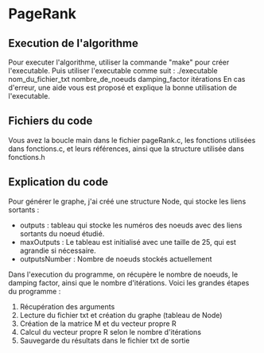 # PageRank
## Execution de l'algorithme
Pour executer l'algorithme, utiliser la commande "make" pour créer l'executable.
Puis utiliser l'executable comme suit : ./executable nom_du_fichier_txt nombre_de_noeuds damping_factor itérations
En cas d'erreur, une aide vous est proposé et explique la bonne utilisation de l'executable.

## Fichiers du code
Vous avez la boucle main dans le fichier pageRank.c, les fonctions utilisées dans fonctions.c, et leurs références, ainsi que la structure utilisée dans fonctions.h

## Explication du code
Pour générer le graphe, j'ai créé une structure Node, qui stocke les liens sortants :
- outputs : tableau qui stocke les numéros des noeuds avec des liens sortants du noeud étudié.
- maxOutputs : Le tableau est initialisé avec une taille de 25, qui est agrandie si nécessaire.
- outputsNumber : Nombre de noeuds stockés actuellement

Dans l'execution du programme, on récupère le nombre de noeuds, le damping factor, ainsi que le nombre d'itérations.
Voici les grandes étapes du programme :
1) Récupération des arguments
2) Lecture du fichier txt et création du graphe (tableau de Node)
3) Création de la matrice M et du vecteur propre R
4) Calcul du vecteur propre R selon le nombre d'itérations
5) Sauvegarde du résultats dans le fichier txt de sortie